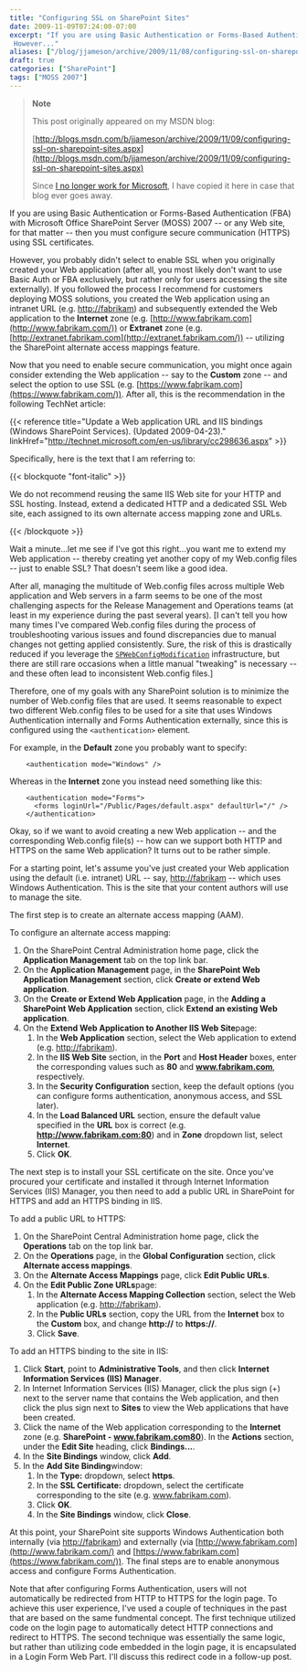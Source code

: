 ```yaml
---
title: "Configuring SSL on SharePoint Sites"
date: 2009-11-09T07:24:00-07:00
excerpt: "If you are using Basic Authentication or Forms-Based Authentication (FBA) with Microsoft Office SharePoint Server (MOSS) 2007 -- or any Web site, for that matter -- then you must configure secure communication (HTTPS) using SSL certificates. 
 However..."
aliases: ["/blog/jjameson/archive/2009/11/08/configuring-ssl-on-sharepoint-sites.aspx", "/blog/jjameson/archive/2009/11/09/configuring-ssl-on-sharepoint-sites.aspx"]
draft: true
categories: ["SharePoint"]
tags: ["MOSS 2007"]
---
```


> **Note**
>
> This post originally appeared on my MSDN blog:
>
> [http://blogs.msdn.com/b/jjameson/archive/2009/11/09/configuring-ssl-on-sharepoint-sites.aspx](http://blogs.msdn.com/b/jjameson/archive/2009/11/09/configuring-ssl-on-sharepoint-sites.aspx)
>
> Since [I no longer work for Microsoft](/blog/jjameson/2011/09/02/last-day-with-microsoft), I have copied it here in case that blog ever goes away.

If you are using Basic Authentication or Forms-Based Authentication (FBA) with Microsoft Office SharePoint Server (MOSS) 2007 -- or any Web site, for that matter -- then you must configure secure communication (HTTPS) using SSL certificates.

However, you probably didn't select to enable SSL when you originally created your Web application (after all, you most likely don't want to use Basic Auth or FBA exclusively, but rather only for users accessing the site externally). If you followed the process I recommend for customers deploying MOSS solutions, you created the Web application using an intranet URL (e.g. [http://fabrikam](http://fabrikam/)) and subsequently extended the Web application to the **Internet** zone (e.g. [http://www.fabrikam.com](http://www.fabrikam.com/)) or **Extranet** zone (e.g. [http://extranet.fabrikam.com](http://extranet.fabrikam.com/)) -- utilizing the SharePoint alternate access mappings feature.

Now that you need to enable secure communication, you might once again consider extending the Web application -- say to the **Custom** zone -- and select the option to use SSL (e.g. [https://www.fabrikam.com](https://www.fabrikam.com/)). After all, this is the recommendation in the following TechNet article:

{{< reference title="Update a Web application URL and IIS bindings (Windows SharePoint Services). (Updated 2009-04-23)." linkHref="http://technet.microsoft.com/en-us/library/cc298636.aspx" >}}

Specifically, here is the text that I am referring to:

{{< blockquote "font-italic" >}}

We do not recommend reusing the same IIS Web site for your HTTP and SSL hosting. Instead, extend a dedicated HTTP and a dedicated SSL Web site, each assigned to its own alternate access mapping zone and URLs.

{{< /blockquote >}}

Wait a minute...let me see if I've got this right...you want me to extend my Web application -- thereby creating yet another copy of my Web.config files -- just to enable SSL? That doesn't seem like a good idea.

After all, managing the multitude of Web.config files across multiple Web application and Web servers in a farm seems to be one of the most challenging aspects for the Release Management and Operations teams (at least in my experience during the past several years). [I can't tell you how many times I've compared Web.config files during the process of troubleshooting various issues and found discrepancies due to manual changes not getting applied consistently. Sure, the risk of this is drastically reduced if you leverage the [`SPWebConfigModification`](http://msdn.microsoft.com/en-us/library/microsoft.sharepoint.administration.spwebconfigmodification.aspx) infrastructure, but there are still rare occasions when a little manual "tweaking" is necessary -- and these often lead to inconsistent Web.config files.]

Therefore, one of my goals with any SharePoint solution is to minimize the number of Web.config files that are used. It seems reasonable to expect two different Web.config files to be used for a site that uses Windows Authentication internally and Forms Authentication externally, since this is configured using the `<authentication>` element.

For example, in the **Default** zone you probably want to specify:

```
    <authentication mode="Windows" />
```

Whereas in the **Internet** zone you instead need something like this:

```
    <authentication mode="Forms">
      <forms loginUrl="/Public/Pages/default.aspx" defaultUrl="/" />
    </authentication>
```

Okay, so if we want to avoid creating a new Web application -- and the corresponding Web.config file(s) -- how can we support both HTTP and HTTPS on the same Web application? It turns out to be rather simple.

For a starting point, let's assume you've just created your Web application using the default (i.e. intranet) URL -- say, [http://fabrikam](http://fabrikam/) -- which uses Windows Authentication. This is the site that your content authors will use to manage the site.

The first step is to create an alternate access mapping (AAM).

To configure an alternate access mapping:

1. On the SharePoint Central Administration home page, click the **Application Management** tab on the top link bar.
2. On the **Application Management** page, in the **SharePoint Web Application Management** section, click **Create or extend Web application**.
3. On the **Create or Extend Web Application** page, in the **Adding a SharePoint Web Application** section, click **Extend an existing Web application**.
4. On the **Extend Web Application to Another IIS Web Site**page:
   1. In the **Web Application** section, select the Web application to extend (e.g. [http://fabrikam](http://fabrikam/)).
   2. In the **IIS Web Site** section, in the **Port** and **Host Header** boxes, enter the corresponding values such as **80** and **www.fabrikam.com**, respectively.
   3. In the **Security Configuration** section, keep the default options (you can configure forms authentication, anonymous access, and SSL later).
   4. In the **Load Balanced URL** section, ensure the default value specified in the **URL** box is correct (e.g. **http://www.fabrikam.com:80**) and in **Zone** dropdown list, select **Internet**.
   5. Click **OK**.

The next step is to install your SSL certificate on the site. Once you've procured your certificate and installed it through Internet Information Services (IIS) Manager, you then need to add a public URL in SharePoint for HTTPS and add an HTTPS binding in IIS.

To add a public URL to HTTPS:

1. On the SharePoint Central Administration home page, click the **Operations** tab on the top link bar.
2. On the **Operations** page, in the **Global Configuration** section, click **Alternate access mappings**.
3. On the **Alternate Access Mappings** page, click **Edit Public URLs**.
4. On the **Edit Public Zone URLs**page:
   1. In the **Alternate Access Mapping Collection** section, select the Web application (e.g. [http://fabrikam](http://fabrikam/)).
   2. In the **Public URLs** section, copy the URL from the **Internet** box to the **Custom** box, and change **http://** to **https://**.
   3. Click **Save**.

To add an HTTPS binding to the site in IIS:

1. Click **Start**, point to **Administrative Tools**, and then click **Internet Information Services (IIS) Manager**.
2. In Internet Information Services (IIS) Manager, click the plus sign (+) next to the server name that contains the Web application, and then click the plus sign next to **Sites** to view the Web applications that have been created.
3. Click the name of the Web application corresponding to the **Internet** zone (e.g. **SharePoint - www.fabrikam.com80**). In the **Actions** section, under the **Edit Site** heading, click **Bindings...**.
4. In the **Site Bindings** window, click **Add**.
5. In the **Add Site Binding**window:
   1. In the **Type:** dropdown, select **https**.
   2. In the **SSL Certificate:** dropdown, select the certificate corresponding to the site (e.g. www.fabrikam.com).
   3. Click **OK**.
   4. In the **Site Bindings** window, click **Close**.

At this point, your SharePoint site supports Windows Authentication both internally (via [http://fabrikam](http://fabrikam/)) and externally (via [http://www.fabrikam.com](http://www.fabrikam.com/) and [https://www.fabrikam.com](https://www.fabrikam.com/)). The final steps are to enable anonymous access and configure Forms Authentication.

Note that after configuring Forms Authentication, users will not automatically be redirected from HTTP to HTTPS for the login page. To achieve this user experience, I've used a couple of techniques in the past that are based on the same fundmental concept. The first technique utilized code on the login page to automatically detect HTTP connections and redirect to HTTPS. The second technique was essentially the same logic, but rather than utilizing code embedded in the login page, it is encapsulated in a Login Form Web Part. I'll discuss this redirect code in a follow-up post.

